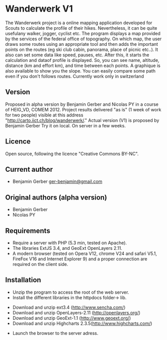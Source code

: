 Wanderwerk V1
=======================
  The Wanderwerk project is a  online mapping application developed for Scouts to calculate the profile of their hikes.
Nevertheless, it can be quite usefulany walker, jogger, cyclist etc.
The program displays a map provided by the services of the federal office of topography. On which map,
the user draws some routes using an appropriate tool and then adds the important points on the routes (eg ski club cabin, panorama, place of picnic etc..).
It also can set some data like speed, pauses, etc.
After this, it starts the calculation and dataof profile is displayed. So, you can see name, altitude,
distance (km and effort km), and time between each points.
A graphique is also available to show you the slope.
You can easily compare some path even if you don't follows routes.
Currently work only in switzerland 

Version
------------------------
  Proposed in alpha version by Benjamin Gerber and Nicolas PY in a course of HEIG_VD, COMEM 2012.
Project results delivered "as is" (1 week of work for two people) visible at this address "http://carto.iict.ch/blog/wanderwerk/."
  Actual version (V1) is proposed by Benjamin Gerber
Try it on local. On server in a few weeks.

Licence
------------------------
Open source, following the licence "Creative Commons BY-NC".

Current author
------------------------
*	Benjamin Gerber ger-benjamin@gmail.com  
  
Original authors (alpha version)
------------------------
*   Benjamin Gerber
*   Nicolas PY

Requirements
------------------------
* Require a server with PHP (5.3 min, tested on Apache).
* The libraries ExtJS 3.4, and GeoExt OpenLayers 2.11.
* A modern browser (tested on Opera V12, chrome V24 and safari V5.1, FireFox V16 and Internet Explorer 9) and a proper connection are required on the client side.

Installation
------------------------
* Unzip the program to access the root of the web server.
* Install the different libraries in the httpdocs folder-> lib.
- Download and unzip ext3.4 (http://www.sencha.com/)
- Download and unzip OpenLayers-2.11 (http://openlayers.org/)
- Download and unzip GeoExt-1.1 (http://www.geoext.org/)
- Download and unzip Highcharts 2.3.5(http://www.highcharts.com/)
* Launch the browser to the server adress.
